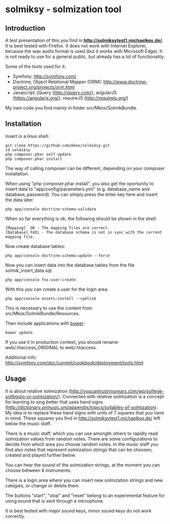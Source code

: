 solmiksy - solmization tool
=========================

Introduction
------------
A test presentation of this you find in **http://solmiksytest1.michaelkox.de/**.
It is best tested with Firefox. It does not work with Internet Explorer, because the wav audio format is used 
(but it works with Microsoft Edge).
It is not ready to use for a general public, but already has a lot of functionality. 

Some of the tools used for it:
- Symfony: http://symfony.com/
- Doctrine, Object Relational Mapper (ORM): http://www.doctrine-project.org/projects/orm.html
- Javascript: jQuery (http://jquery.com/), angularJS (https://angularjs.org/), requireJS (http://requirejs.org/)

My own code you find mainly in folder src/Mkox/SolmikBundle.

Installation
------------

Insert in a linux shell:

    git clone https://github.com/mkox/solmiksy.git
    cd solmiksy
    php composer.phar self-update
    php composer.phar install

The way of calling composer can be different, depending on your composer installation.

When using "php composer.phar install", you also get the oportunity to insert data 
to "app/config/parameters.yml" (e.g. database_name and database_password). You
can simply press the enter key here and insert the data later.

    php app/console doctrine:schema:validate

When so far everything is ok, the following should be shown in the shell:

    [Mapping]  OK - The mapping files are correct.
    [Database] FAIL - The database schema is not in sync with the current mapping file.

Now create database tables:

    php app/console doctrine:schema:update --force

Now you can insert data into the database tables from the file solmik_insert_data.sql.

    php app/console fos:user:create

With this you can create a user for the login area.

    php app/console assets:install --symlink

This is necessary to use the content from src/Mkox/SolmikBundle/Resources.

Then include applications with [bower](http://bower.io/):

    bower update

If you use it in production context, you should rename web/.htaccess_ORIGINAL to
web/.htaccess.

Additional info: http://symfony.com/doc/current/cookbook/deployment/tools.html

Usage
-----

It is about relative solmization (http://youcantrustyourears.com/wp/solfege-solfeggio-or-solmization/). Connected with
relative solmization is a concept for learning to sing better that uses hand signs (http://dictionary.onmusic.org/appendix/topics/syllables-of-solmization). 
My idea is to replace these hand signs with units of 7 squares that you have in mind. These squares you find 
in http://solmiksytest1.michaelkox.de/ left below the music staff.

There is a music staff, which you can use amongth others to rapidly read solmization values from random notes. 
There are some configurations to decide from which area you choose random notes.
In the music staff you find also notes that represent solmization strings that can be choosen, created and played
further below.

You can hear the sound of the solmization strings, at the moment you can choose between 4 instruments.

There is a login area where you can insert new solmization strings and new categies, or change or delete them.

The buttons "start", "stop" and "reset" belong to an experimental feature for using sound that is sent 
through a microphone.

It is best tested with major sound keys, minor sound keys do not work correctly.

